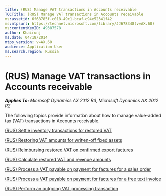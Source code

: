 ```yaml
---
title: (RUS) Manage VAT transactions in Accounts receivable
TOCTitle: (RUS) Manage VAT transactions in Accounts receivable
ms:assetid: 6f68785f-c018-49c1-bcaf-c94e52341f42
ms:mtpsurl: https://technet.microsoft.com/library/JJ678348(v=AX.60)
ms:contentKeyID: 49387578
author: Khairunj
ms.date: 04/18/2014
mtps_version: v=AX.60
audience: Application User
ms.search.region: Russia
---
```


# (RUS) Manage VAT transactions in Accounts receivable 


_**Applies To:** Microsoft Dynamics AX 2012 R3, Microsoft Dynamics AX 2012 R2_

The following topics provide information about how to manage value-added tax (VAT) transactions in Accounts receivable.

[(RUS) Settle inventory transactions for restored VAT](rus-settle-inventory-transactions-for-restored-vat.md)

[(RUS) Restoring VAT amounts for written-off fixed assets](rus-restoring-vat-amounts-for-written-off-fixed-assets.md)

[(RUS) Reimbursing restored VAT on confirmed export factures](rus-reimbursing-restored-vat-on-confirmed-export-factures.md)

[(RUS) Calculate restored VAT and revenue amounts](rus-calculate-restored-vat-and-revenue-amounts.md)

[(RUS) Process a VAT payable on payment for factures for a sales order](rus-process-a-vat-payable-on-payment-for-factures-for-a-sales-order.md)

[(RUS) Process a VAT payable on payment for factures for a free text invoice](rus-process-a-vat-payable-on-payment-for-factures-for-a-free-text-invoice.md)

[(RUS) Perform an outgoing VAT processing transaction](rus-perform-an-outgoing-vat-processing-transaction.md)

  


